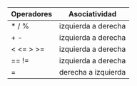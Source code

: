 Operadores | Asociatividad
-----------|--------------
* / %      | izquierda a derecha
+ -        | izquierda a derecha
< <= > >=  | izquierda a derecha
== !=      | izquierda a derecha
=          | derecha a izquierda
